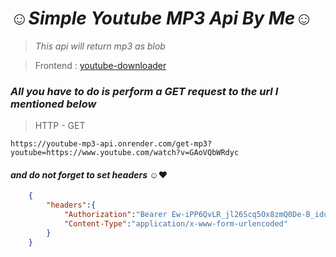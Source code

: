 ﻿# *☺Simple Youtube MP3 Api By Me☺*
> *This api will return mp3 as blob*

> Frontend : [youtube-downloader](https://github.com/nishansanjuka/YOUTUBE-CLIENT.git)


### _All you have to do is perform a GET request to the url I mentioned below_

> HTTP - GET
```url
https://youtube-mp3-api.onrender.com/get-mp3?youtube=https://www.youtube.com/watch?v=GAoVQbWRdyc
```



#### _and do not forget to set headers_ ☺♥

```json
    {
        "headers":{
            "Authorization":"Bearer Ew-iPP6QvLR_jl26Scq5Ox8zmQ0De-B_iduYQaJMvULbU2Nh9X1hn_e79zR1EV53KRs",
            "Content-Type":"application/x-www-form-urlencoded"
        }
    }
```



